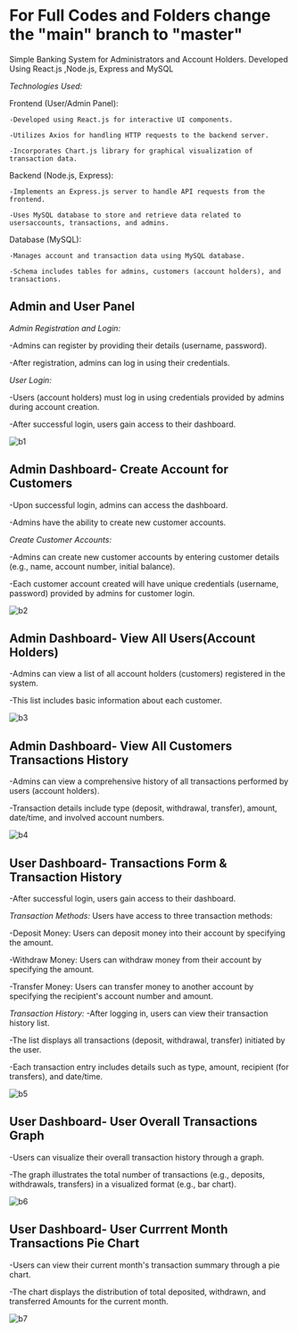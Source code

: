 # For Full Codes and Folders change the "main" branch to "master"
Simple Banking System for Administrators and Account Holders. Developed Using React.js ,Node.js, Express and MySQL  

*Technologies Used:*  

  Frontend (User/Admin Panel):  
  
    -Developed using React.js for interactive UI components. 
    
    -Utilizes Axios for handling HTTP requests to the backend server. 
    
    -Incorporates Chart.js library for graphical visualization of transaction data.  
    
  Backend (Node.js, Express):
  
    -Implements an Express.js server to handle API requests from the frontend.
    
    -Uses MySQL database to store and retrieve data related to usersaccounts, transactions, and admins.
    
  Database (MySQL):
  
    -Manages account and transaction data using MySQL database.
    
    -Schema includes tables for admins, customers (account holders), and transactions.

## Admin and User Panel 
*Admin Registration and Login:*

 -Admins can register by providing their details (username, password).
 
 -After registration, admins can log in using their credentials.
 
*User Login:*

 -Users (account holders) must log in using credentials provided by admins during account creation.
 
 -After successful login, users gain access to their dashboard.
 
![b1](https://github.com/brainbotsector/React-Banking-App/assets/88769793/3d1c8d15-4400-4e89-a84c-839199cce8ce)
## Admin Dashboard- Create Account for Customers

 -Upon successful login, admins can access the dashboard.
 
 -Admins have the ability to create new customer accounts.
 
*Create Customer Accounts:*

 -Admins can create new customer accounts by entering customer details (e.g., name, account number, initial balance).
 
 -Each customer account created will have unique credentials (username, password) provided by admins for customer login.
 
![b2](https://github.com/brainbotsector/React-Banking-App/assets/88769793/1a50ad0f-070a-4252-b56b-45ccab864cfd)
## Admin Dashboard- View All Users(Account Holders)

 -Admins can view a list of all account holders (customers) registered in the system.
 
 -This list includes basic information about each customer.
 
![b3](https://github.com/brainbotsector/React-Banking-App/assets/88769793/841d2f55-67e3-4eb1-bd10-eb9747460ec4)
## Admin Dashboard- View All Customers Transactions History

 -Admins can view a comprehensive history of all transactions performed by users (account holders).
 
 -Transaction details include type (deposit, withdrawal, transfer), amount, date/time, and involved account numbers.
 
![b4](https://github.com/brainbotsector/React-Banking-App/assets/88769793/458d7d74-195f-4691-a5e6-4bb48995a1f2)
## User Dashboard- Transactions Form & Transaction History

 -After successful login, users gain access to their dashboard.
 
*Transaction Methods:*
  Users have access to three transaction methods:
  
   -Deposit Money: Users can deposit money into their account by specifying the amount.
  
   -Withdraw Money: Users can withdraw money from their account by specifying the amount.
  
   -Transfer Money: Users can transfer money to another account by specifying the recipient's account number and amount.
  
*Transaction History:*
   -After logging in, users can view their transaction history list.
  
   -The list displays all transactions (deposit, withdrawal, transfer) initiated by the user.
  
   -Each transaction entry includes details such as type, amount, recipient (for transfers), and date/time.
  
![b5](https://github.com/brainbotsector/React-Banking-App/assets/88769793/7df4d3d0-6f5a-4aa8-acb9-e5a7e9ff7b4d)
## User Dashboard- User Overall Transactions Graph
  -Users can visualize their overall transaction history through a graph.
 
  -The graph illustrates the total number of transactions (e.g., deposits, withdrawals, transfers) in a visualized format (e.g., bar chart).
 
![b6](https://github.com/brainbotsector/React-Banking-App/assets/88769793/e130bd56-ef3e-45c4-9f95-ec80fe60d79e)
## User Dashboard- User Currrent Month Transactions Pie Chart
  -Users can view their current month's transaction summary through a pie chart.
 
  -The chart displays the distribution of total deposited, withdrawn, and transferred Amounts for the current month.
 
![b7](https://github.com/brainbotsector/React-Banking-App/assets/88769793/224dcc7e-ef6f-440d-a92a-c2fea58d6ba7)
